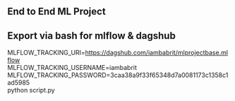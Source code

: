 ## End to End ML Project

## Export via bash for mlflow & dagshub
MLFLOW_TRACKING_URI=https://dagshub.com/iambabrit/mlprojectbase.mlflow \
MLFLOW_TRACKING_USERNAME=iambabrit \
MLFLOW_TRACKING_PASSWORD=3caa38a9f33f65348d7a0081173c1358c1ad5985 \
python script.py